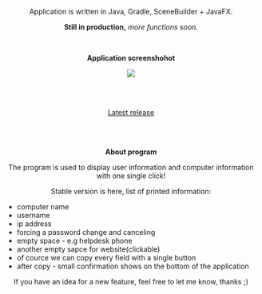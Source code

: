 <span align="center">
 <p align="center"> Application is written in Java, Gradle, SceneBuilder + JavaFX.</p>
 <p align="center"><b>Still in production,</b> <i>more functions soon.</i></p>
<br>
 <p align="center"><b>Application screenshohot</p></b></p>
 <p><image src="https://user-images.githubusercontent.com/61277838/194622118-655a42a1-5e8a-48a7-80de-9a5443001b63.png"></p>
 <br><br>

 <p align="center"><a href="https://github.com/Tacoo99/InfoComputer/releases/">Latest release</a></p>
 </br></br>

 <b>About program</b>
 <p>The program is used to display user information and computer information with one single click!</p>
 <p>Stable version is here, list of printed information:</p>
 </span>
 <ul>
  <li>computer name</li>
  <li>username</li>
  <li>ip address</li>
  <li>forcing a password change and canceling</li>
  <li>empty space - e.g helpdesk phone</li>
  <li>another empty sapce for website(clickable)</li>
  <li>of cource we can copy every field with a single button</li>
  <li>after copy - small confirmation shows on the bottom of the application
</ul>
<p align="center">If you have an idea for a new feature, feel free to let me know, thanks ;)</p>
